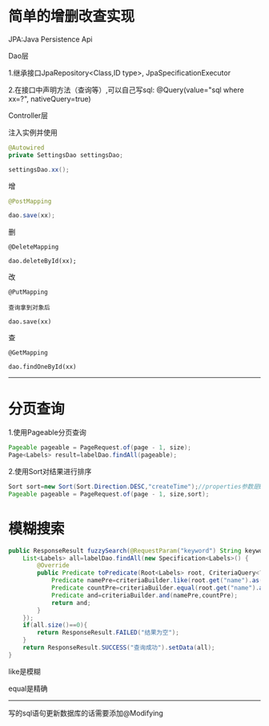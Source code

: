 # 简单的增删改查实现

JPA:Java Persistence Api

Dao层

1.继承接口JpaRepository<Class,ID type>, JpaSpecificationExecutor<Class>

2.在接口中声明方法（查询等）,可以自己写sql: @Query(value="sql where xx=?", nativeQuery=true)




Controller层

注入实例并使用

```java
@Autowired
private SettingsDao settingsDao;

settingsDao.xx();
```

增

```java
@PostMapping

dao.save(xx);
```

删

```
@DeleteMapping

dao.deleteById(xx);
```

改

```
@PutMapping

查询拿到对象后

dao.save(xx)
```

查

```
@GetMapping

dao.findOneById(xx)
```

---

# 分页查询

1.使用Pageable分页查询

```java
Pageable pageable = PageRequest.of(page - 1, size);
Page<Labels> result=labelDao.findAll(pageable);
```

2.使用Sort对结果进行排序

```java
Sort sort=new Sort(Sort.Direction.DESC,"createTime");//properties参数是Bean类的名称，而不是数据库字段
Pageable pageable = PageRequest.of(page - 1, size,sort);
```

# 模糊搜索

```java
public ResponseResult fuzzySearch(@RequestParam("keyword") String keyword , @RequestParam("count") int count){
    List<Labels> all=labelDao.findAll(new Specification<Labels>() {
        @Override
        public Predicate toPredicate(Root<Labels> root, CriteriaQuery<?> criteriaQuery, CriteriaBuilder criteriaBuilder) {
            Predicate namePre=criteriaBuilder.like(root.get("name").as(String.class),"%"+keyword+"%");
            Predicate countPre=criteriaBuilder.equal(root.get("name").as(Integer.class),count);
            Predicate and=criteriaBuilder.and(namePre,countPre);
            return and;
        }
    });
    if(all.size()==0){
        return ResponseResult.FAILED("结果为空");
    }
    return ResponseResult.SUCCESS("查询成功").setData(all);
}
```

like是模糊

equal是精确

---

写的sql语句更新数据库的话需要添加@Modifying